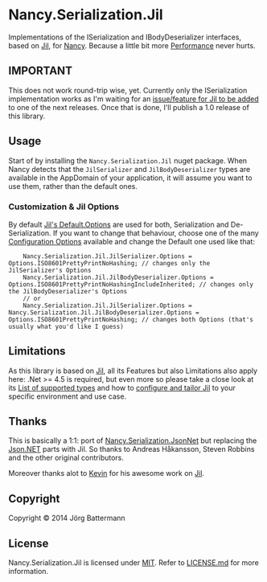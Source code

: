 Nancy.Serialization.Jil
=======================

Implementations of the ISerialization and IBodyDeserializer interfaces, based on [Jil](https://github.com/kevin-montrose/Jil), for [Nancy](http://nancyfx.org). Because a little bit more [Performance](https://github.com/kevin-montrose/Jil/blob/master/README.md#benchmarks) never hurts.

## IMPORTANT

This does not work round-trip wise, yet. Currently only the ISerialization implementation works as I'm waiting for an [issue/feature for Jil to be added](https://github.com/kevin-montrose/Jil/issues/60) to one of the next releases. Once that is done, I'll publish a 1.0 release of this library.

## Usage

Start of by installing the `Nancy.Serialization.Jil` nuget package. When Nancy detects that the `JilSerializer` and `JilBodyDeserializer` types are available in the AppDomain of your application, it will assume you want to use them, rather than the default ones.

### Customization & Jil Options

By default [Jil's Default.Options](https://github.com/kevin-montrose/Jil#configuration) are used for both, Serialization and De-Serialization. If you want to change that behaviour, choose one of the many [Configuration Options](https://github.com/kevin-montrose/Jil/blob/master/README.md#configuration) available and change the Default one used like that:

```
    Nancy.Serialization.Jil.JilSerializer.Options = Options.ISO8601PrettyPrintNoHashing; // changes only the JilSerializer's Options
    Nancy.Serialization.Jil.JilBodyDeserializer.Options = Options.ISO8601PrettyPrintNoHashingIncludeInherited; // changes only the JilBodyDeserializer's Options
    // or
    Nancy.Serialization.Jil.JilSerializer.Options = Nancy.Serialization.Jil.JilBodyDeserializer.Options = Options.ISO8601PrettyPrintNoHashing; // changes both Options (that's usually what you'd like I guess)
```

## Limitations

As this library is based on [Jil](https://github.com/kevin-montrose/Jil), all its Features but also Limitations also apply here: .Net >= 4.5 is required, but even more so please take a close look at its [List of supported types](https://github.com/kevin-montrose/Jil/blob/master/README.md#supported-types) and how to [configure and tailor Jil](https://github.com/kevin-montrose/Jil/blob/master/README.md#configuration) to your specific environment and use case.

## Thanks

This is basically a 1:1: port of [Nancy.Serialization.JsonNet](https://github.com/NancyFx/Nancy.Serialization.JsonNet) but replacing the [Json.NET](http://json.codeplex.com/) parts with Jil. So thanks to Andreas Håkansson, Steven Robbins and the other original contributors.

Moreover thanks alot to [Kevin](https://github.com/kevin-montrose) for his awesome work on [Jil](https://github.com/kevin-montrose/Jil).


## Copyright

Copyright © 2014 Jörg Battermann

## License

Nancy.Serialization.Jil is licensed under [MIT](http://www.opensource.org/licenses/mit-license.php "Read more about the MIT license form"). Refer to [LICENSE.md](https://github.com/jbattermann/Nancy.Serialization.Jil/blob/master/LICENSE.md) for more information.
